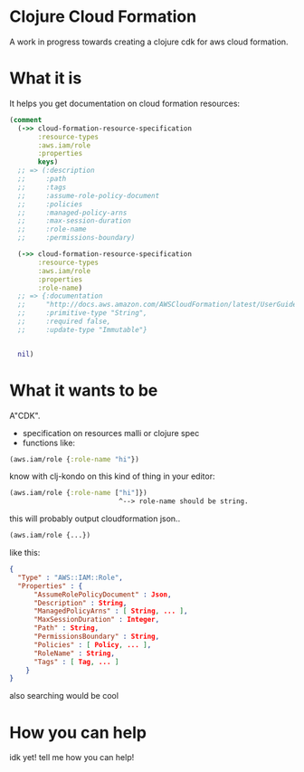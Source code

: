 # Clojure Cloud Formation

A work in progress towards creating a clojure cdk for aws cloud formation.

# What it is

It helps you get documentation on cloud formation resources:

```clojure
(comment
  (->> cloud-formation-resource-specification
       :resource-types
       :aws.iam/role
       :properties
       keys)
  ;; => (:description
  ;;     :path
  ;;     :tags
  ;;     :assume-role-policy-document
  ;;     :policies
  ;;     :managed-policy-arns
  ;;     :max-session-duration
  ;;     :role-name
  ;;     :permissions-boundary)

  (->> cloud-formation-resource-specification
       :resource-types
       :aws.iam/role
       :properties
       :role-name)
  ;; => {:documentation
  ;;     "http://docs.aws.amazon.com/AWSCloudFormation/latest/UserGuide/aws-resource-iam-role.html#cfn-iam-role-rolename",
  ;;     :primitive-type "String",
  ;;     :required false,
  ;;     :update-type "Immutable"}


  nil)
```


# What it wants to be

A"CDK".

* specification on resources malli or clojure spec
* functions like:

```clojure
(aws.iam/role {:role-name "hi"})
```

know with clj-kondo on this kind of thing in your editor:

```clojure
(aws.iam/role {:role-name ["hi"]})
                           ^--> role-name should be string.
```

this will probably output cloudformation json..

```clojure
(aws.iam/role {...})
```

like this:

```json
{
  "Type" : "AWS::IAM::Role",
  "Properties" : {
      "AssumeRolePolicyDocument" : Json,
      "Description" : String,
      "ManagedPolicyArns" : [ String, ... ],
      "MaxSessionDuration" : Integer,
      "Path" : String,
      "PermissionsBoundary" : String,
      "Policies" : [ Policy, ... ],
      "RoleName" : String,
      "Tags" : [ Tag, ... ]
    }
}

```

also searching would be cool

# How you can help

idk yet! tell me how you can help!
